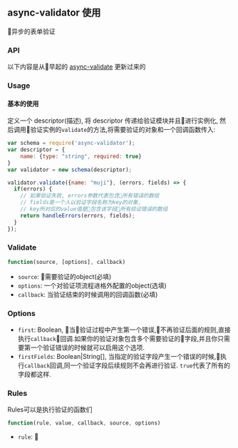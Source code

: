 ## async-validator 使用

异步的表单验证

### API

以下内容是从早起的 [async-validate](https://github.com/tmpfs/async-validate) 更新过来的

### Usage

#### 基本的使用

定义一个 descriptor(描述), 将 descriptor 传递给验证模块并且进行实例化, 然后调用验证实例的`validate`的方法,将需要验证的对象和一个回调函数传入:

```js
var schema = require('async-validator');
var descriptor = {
	name: {type: "string", required: true}
}
var validator = new schema(descriptor);

validator.validate({name: "muji"}, (errors, fields) => {
  if(errors) {
	// 如果验证失败, errors参数代表包含所有错误的数组
	// fields是一个人以验证字段名称为key的对象, 
	// key所对应的value值是包含该字段所有验证错误的数组
    return handleErrors(errors, fields);
  }
});
```

### Validate

```js
function(source, [options], callback)
```

- `source`: 需要验证的object(必填)
- `options`: 一个对验证项流程进格外配置的object(选填)
- `callback`: 当验证结束的时候调用的回调函数(必填)

### Options

- `first`: Boolean, 当验证过程中产生第一个错误,不再验证后面的规则,直接执行`callback`回调.如果你的验证对象包含多个需要验证的字段,并且你只需要第一个验证错误的时候就可以启用这个选项.
- `firstFields`: Boolean|String[], 当指定的验证字段产生一个错误的时候,执行`callback`回调,同一个验证字段后续规则不会再进行验证. `true`代表了所有的字段都这样.

### Rules

Rules可以是执行验证的函数们

```js
function(rule, value, callback, source, options)
```

- `rule`: 


